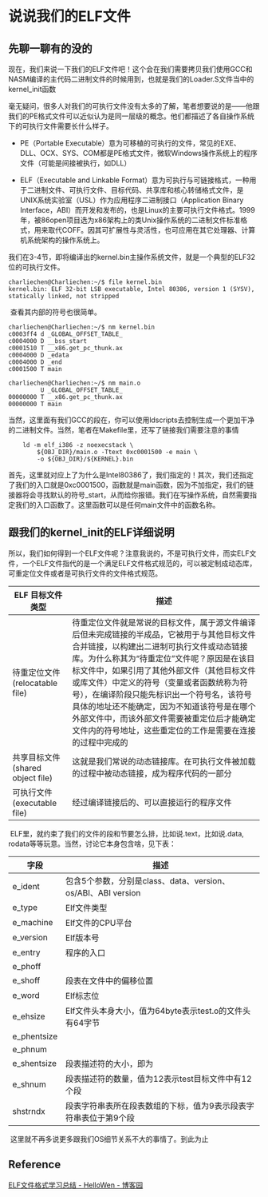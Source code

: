 # 说说我们的ELF文件

## 先聊一聊有的没的

​	现在，我们来说一下我们的ELF文件吧！这个会在我们需要拷贝我们使用GCC和NASM编译的主代码二进制文件的时候用到，也就是我们的Loader.S文件当中的kernel_init函数

​	毫无疑问，很多人对我们的可执行文件没有太多的了解，笔者想要说的是——他跟我们的PE格式文件可以近似认为是同一层级的概念。他们都描述了各自操作系统下的可执行文件需要长什么样子。

- PE（Portable Executable）意为可移植的可执行的文件，常见的EXE、DLL、OCX、SYS、COM都是PE格式文件，微软Windows操作系统上的程序文件（可能是间接被执行，如DLL）

- ELF（Executable and Linkable Format）意为可执行与可链接格式，一种用于二进制文件、可执行文件、目标代码、共享库和核心转储格式文件，是UNIX系统实验室（USL）作为应用程序二进制接口（Application Binary Interface，ABI）而开发和发布的，也是Linux的主要可执行文件格式。1999年，被86open项目选为x86架构上的类Unix操作系统的二进制文件标准格式，用来取代COFF。因其可扩展性与灵活性，也可应用在其它处理器、计算机系统架构的操作系统上。

​	我们在3-4节，即将编译出的kernel.bin主操作系统文件，就是一个典型的ELF32位的可执行文件。

```
charliechen@Charliechen:~/$ file kernel.bin 
kernel.bin: ELF 32-bit LSB executable, Intel 80386, version 1 (SYSV), statically linked, not stripped
```

​	查看其内部的符号也很简单。

```
charliechen@Charliechen:~/$ nm kernel.bin 
c0003ff4 d _GLOBAL_OFFSET_TABLE_
c0004000 D __bss_start
c0001510 T __x86.get_pc_thunk.ax
c0004000 D _edata
c0004000 D _end
c0001500 T main

charliechen@Charliechen:~/$ nm main.o
         U _GLOBAL_OFFSET_TABLE_
00000000 T __x86.get_pc_thunk.ax
00000000 T main
```

​	当然，这里面有我们GCC的段在，你可以使用ldscripts去控制生成一个更加干净的二进制文件。当然，笔者在Makefile里，还写了链接我们需要注意的事情

```
	ld -m elf_i386 -z noexecstack \
		${OBJ_DIR}/main.o -Ttext 0xc0001500 -e main \
		-o ${OBJ_DIR}/${KERNEL}.bin
```

​	首先，这里就对应上了为什么是Intel80386了，我们指定的！其次，我们还指定了我们的入口就是0xc0001500，函数就是main函数，因为不加指定，我们的链接器将会寻找默认的符号_start，从而给你报错。我们在写操作系统，自然需要指定我们的入口函数了。这里函数可以是任何main文件中的函数名称。

## 跟我们的kernel_init的ELF详细说明

​	所以，我们如何得到一个ELF文件呢？注意我说的，不是可执行文件，而实ELF文件，一个ELF文件指代的是一个满足ELF文件格式规范的，可以被定制成动态库，可重定位文件或者是可执行文件的文件格式规范。

| ELF 目标文件类型                  | 描述                                                         |
| --------------------------------- | ------------------------------------------------------------ |
| 待重定位文件 (relocatable file)   | 待重定位文件就是常说的目标文件，属于源文件编译后但未完成链接的半成品，它被用于与其他目标文件合并链接，以构建出二进制可执行文件或动态链接库。为什么称其为“待重定位”文件呢？原因是在该目标文件中，如果引用了其他外部文件（其他目标文件或库文件）中定义的符号（变量或者函数统称为符号），在编译阶段只能先标识出一个符号名，该符号具体的地址还不能确定，因为不知道该符号是在哪个外部文件中，而该外部文件需要被重定位后才能确定文件内的符号地址，这些重定位的工作是需要在连接的过程中完成的 |
| 共享目标文件 (shared object file) | 这就是我们常说的动态链接库。在可执行文件被加载的过程中被动态链接，成为程序代码的一部分 |
| 可执行文件 (executable file)      | 经过编译链接后的、可以直接运行的程序文件                     |

​	ELF里，就约束了我们的文件的段和节要怎么排，比如说.text，比如说.data, rodata等等玩意。当然，讨论它本身包含啥，见下表：

| 字段        | 描述                                                         |
| ----------- | ------------------------------------------------------------ |
| e_ident     | 包含5个参数，分别是class、data、version、os/ABI、ABI version |
| e_type      | Elf文件类型                                                  |
| e_machine   | Elf文件的CPU平台                                             |
| e_version   | Elf版本号                                                    |
| e_entry     | 程序的入口                                                   |
| e_phoff     |                                                              |
| e_shoff     | 段表在文件中的偏移位置                                       |
| e_word      | Elf标志位                                                    |
| e_ehsize    | Elf文件头本身大小，值为64byte表示test.o的文件头有64字节      |
| e_phentsize |                                                              |
| e_phnum     |                                                              |
| e_shentsize | 段表描述符的大小，即为                                       |
| e_shnum     | 段表描述符的数量，值为12表示test目标文件中有12个段           |
| shstrndx    | 段表字符串表所在段表数组的下标，值为9表示段表字符串表位于第9个段 |

​	这里就不再多说更多跟我们OS细节关系不大的事情了。到此为止

## Reference

[ELF文件格式学习总结 - HelloWen - 博客园](https://www.cnblogs.com/sayhellowen/p/802b5b0ad648e1a343dcd0f85513065f.html)
